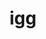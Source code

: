 ---
category: 3-letters
denotation: null
name: igg
reference_link: https://www.etymonline.com/word/igg
root_language: null
root_name: null
title: igg
type: free
word_sums:
- respelling: igg
  sum: 'Igg + '
---